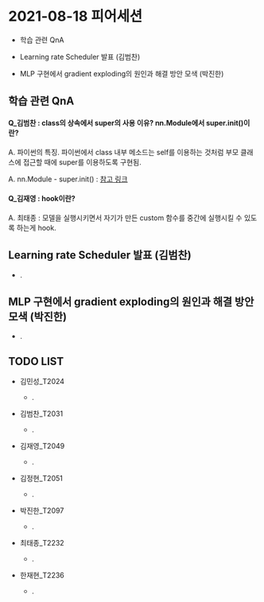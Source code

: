 # 2021-08-18 피어세션

- 학습 관련 QnA

- Learning rate Scheduler 발표 (김범찬)

- MLP 구현에서 gradient exploding의 원인과 해결 방안 모색 (박진한)

## 학습 관련 QnA

#### Q_김범찬 : class의 상속에서 super의 사용 이유? nn.Module에서 super.init()이란?

A. 파이썬의 특징. 파이썬에서 class 내부 메소드는 self를 이용하는 것처럼 부모 클래스에 접근할 때에 super를 이용하도록 구현됨.

A. nn.Module - super.init() : [참고 링크](https://algopoolja.tistory.com/39)

#### Q_김재영 : hook이란?

A. 최태종 : 모델을 실행시키면서 자기가 만든 custom 함수를 중간에 실행시킬 수 있도록 하는게 hook.

## Learning rate Scheduler 발표 (김범찬)

- .

## MLP 구현에서 gradient exploding의 원인과 해결 방안 모색 (박진한)

- .

## TODO LIST

* 김민성_T2024
  * .

* 김범찬_T2031
  * .

* 김재영_T2049
  * .

* 김정현_T2051
  * .

* 박진한_T2097
  * .

* 최태종_T2232
  * .

* 한재현_T2236
  * .
 
